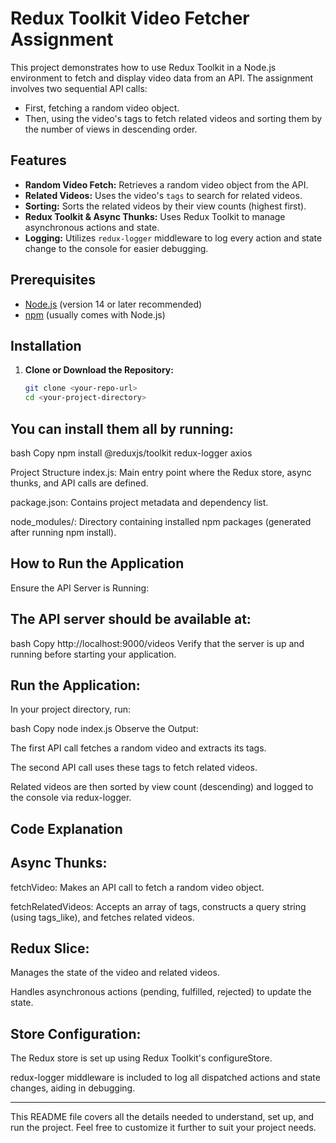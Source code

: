 # Redux Toolkit Video Fetcher Assignment

This project demonstrates how to use Redux Toolkit in a Node.js environment to fetch and display video data from an API. The assignment involves two sequential API calls:

- First, fetching a random video object.
- Then, using the video's tags to fetch related videos and sorting them by the number of views in descending order.

## Features

- **Random Video Fetch:** Retrieves a random video object from the API.
- **Related Videos:** Uses the video's `tags` to search for related videos.
- **Sorting:** Sorts the related videos by their view counts (highest first).
- **Redux Toolkit & Async Thunks:** Uses Redux Toolkit to manage asynchronous actions and state.
- **Logging:** Utilizes `redux-logger` middleware to log every action and state change to the console for easier debugging.

## Prerequisites

- [Node.js](https://nodejs.org/en/) (version 14 or later recommended)
- [npm](https://www.npmjs.com/) (usually comes with Node.js)

## Installation

1. **Clone or Download the Repository:**

   ```bash
   git clone <your-repo-url>
   cd <your-project-directory>
   ```

## You can install them all by running:

bash
Copy
npm install @reduxjs/toolkit redux-logger axios

Project Structure
index.js: Main entry point where the Redux store, async thunks, and API calls are defined.

package.json: Contains project metadata and dependency list.

node_modules/: Directory containing installed npm packages (generated after running npm install).

## How to Run the Application

Ensure the API Server is Running:

## The API server should be available at:

bash
Copy
http://localhost:9000/videos
Verify that the server is up and running before starting your application.

## Run the Application:

In your project directory, run:

bash
Copy
node index.js
Observe the Output:

The first API call fetches a random video and extracts its tags.

The second API call uses these tags to fetch related videos.

Related videos are then sorted by view count (descending) and logged to the console via redux-logger.

## Code Explanation

## Async Thunks:

fetchVideo: Makes an API call to fetch a random video object.

fetchRelatedVideos: Accepts an array of tags, constructs a query string (using tags_like), and fetches related videos.

## Redux Slice:

Manages the state of the video and related videos.

Handles asynchronous actions (pending, fulfilled, rejected) to update the state.

## Store Configuration:

The Redux store is set up using Redux Toolkit's configureStore.

redux-logger middleware is included to log all dispatched actions and state changes, aiding in debugging.

---

This README file covers all the details needed to understand, set up, and run the project. Feel free to customize it further to suit your project needs.
